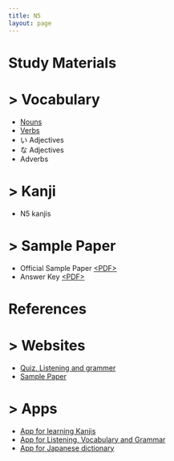 ```yaml
---
title: N5
layout: page
---
```


# Study Materials

# > Vocabulary
- <a href="https://devansh3712.github.io/JLPT-Senpai-md/nouns.html">Nouns</a>
- <a href="https://devansh3712.github.io/JLPT-Senpai-md/verbs.html">Verbs</a>
- い Adjectives 
- な Adjectives 
- Adverbs 

# > Kanji
- N5 kanjis 

# > Sample Paper
- Official Sample Paper <a href="./pdf/N5-official-sample-paper.pdf" target="_blank">&lt;PDF&gt;</a>
- Answer Key <a href="./pdf/N5-sample-paper-answers.pdf" target="_blank">&lt;PDF&gt;</a>

# References

# > Websites
- [Quiz, Listening and grammer](http://www.jlptstudy.net/N5/)
- [Sample Paper](http://jlpt.jp/e/samples/n5/index.html)

# > Apps
- [App for learning Kanjis](https://play.google.com/store/apps/details?id=com.asji.kanjitree&hl=en_IN)
- [App for Listening, Vocabulary and Grammar](https://play.google.com/store/apps/details?id=com.ocoder.grammar.vocabulary.japaness.jlpt.n5pro)
- [App for Japanese dictionary](https://play.google.com/store/apps/details?id=jp.takoboto)
